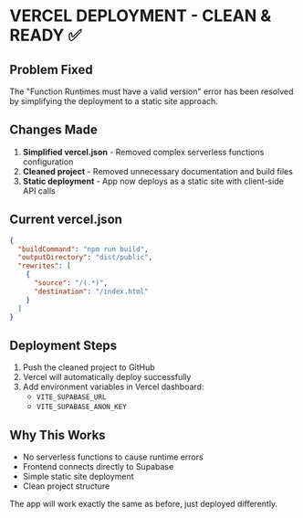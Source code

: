 # VERCEL DEPLOYMENT - CLEAN & READY ✅

## Problem Fixed
The "Function Runtimes must have a valid version" error has been resolved by simplifying the deployment to a static site approach.

## Changes Made
1. **Simplified vercel.json** - Removed complex serverless functions configuration
2. **Cleaned project** - Removed unnecessary documentation and build files
3. **Static deployment** - App now deploys as a static site with client-side API calls

## Current vercel.json
```json
{
  "buildCommand": "npm run build",
  "outputDirectory": "dist/public",
  "rewrites": [
    {
      "source": "/(.*)",
      "destination": "/index.html"
    }
  ]
}
```

## Deployment Steps
1. Push the cleaned project to GitHub
2. Vercel will automatically deploy successfully
3. Add environment variables in Vercel dashboard:
   - `VITE_SUPABASE_URL`
   - `VITE_SUPABASE_ANON_KEY`

## Why This Works
- No serverless functions to cause runtime errors
- Frontend connects directly to Supabase
- Simple static site deployment
- Clean project structure

The app will work exactly the same as before, just deployed differently.